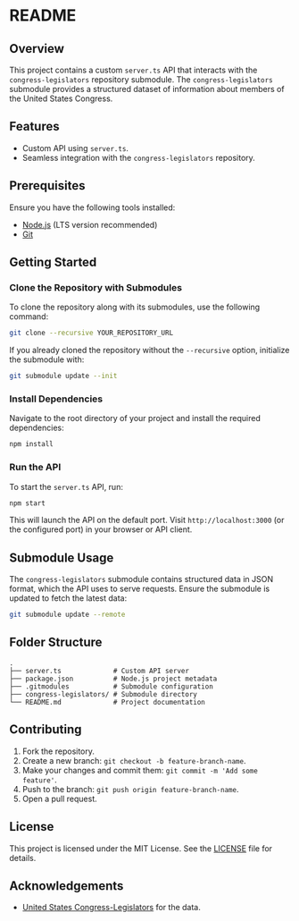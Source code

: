 # README

## Overview

This project contains a custom `server.ts` API that interacts with the `congress-legislators` repository submodule. The `congress-legislators` submodule provides a structured dataset of information about members of the United States Congress.

## Features

- Custom API using `server.ts`.
- Seamless integration with the `congress-legislators` repository.

## Prerequisites

Ensure you have the following tools installed:

- [Node.js](https://nodejs.org/) (LTS version recommended)
- [Git](https://git-scm.com/)

## Getting Started

### Clone the Repository with Submodules

To clone the repository along with its submodules, use the following command:

```bash
git clone --recursive YOUR_REPOSITORY_URL
```

If you already cloned the repository without the `--recursive` option, initialize the submodule with:

```bash
git submodule update --init
```

### Install Dependencies

Navigate to the root directory of your project and install the required dependencies:

```bash
npm install
```

### Run the API

To start the `server.ts` API, run:

```bash
npm start
```

This will launch the API on the default port. Visit `http://localhost:3000` (or the configured port) in your browser or API client.

## Submodule Usage

The `congress-legislators` submodule contains structured data in JSON format, which the API uses to serve requests. Ensure the submodule is updated to fetch the latest data:

```bash
git submodule update --remote
```

## Folder Structure

```
.
├── server.ts             # Custom API server
├── package.json          # Node.js project metadata
├── .gitmodules           # Submodule configuration
├── congress-legislators/ # Submodule directory
└── README.md             # Project documentation
```

## Contributing

1. Fork the repository.
2. Create a new branch: `git checkout -b feature-branch-name`.
3. Make your changes and commit them: `git commit -m 'Add some feature'`.
4. Push to the branch: `git push origin feature-branch-name`.
5. Open a pull request.

## License

This project is licensed under the MIT License. See the [LICENSE](LICENSE) file for details.

## Acknowledgements

- [United States Congress-Legislators](https://github.com/unitedstates/congress-legislators) for the data.
